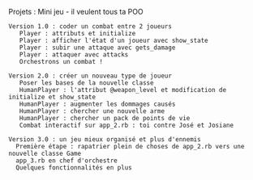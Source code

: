 Projets : Mini jeu - il veulent tous ta POO
    
    
    Version 1.0 : coder un combat entre 2 joueurs
       Player : attributs et initialize
       Player : afficher l'état d'un joueur avec show_state
       Player : subir une attaque avec gets_damage
       Player : attaquer avec attacks
       Orchestrons un combat !
    
    Version 2.0 : créer un nouveau type de joueur
       Poser les bases de la nouvelle classe
       HumanPlayer : l'attribut @weapon_level et modification de initialize et show_state
       HumanPlayer : augmenter les dommages causés
       HumanPlayer : chercher une nouvelle arme
       HumanPlayer : chercher un pack de points de vie
       Combat interactif sur app_2.rb : toi contre José et Josiane

    Version 3.0 : un jeu mieux organisé et plus d'ennemis
      Première étape : rapatrier plein de choses de app_2.rb vers une nouvelle classe Game
      app_3.rb en chef d'orchestre
      Quelques fonctionnalités en plus
